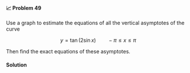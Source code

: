 <div class="alert alert-warning" role="alert">
<h4 class="alert-heading">📈 Problem 49</h4>

Use a graph to estimate the equations of all the vertical asymptotes of the curve

$$ y = \tan(2 \sin x) \qquad - \pi \le x \le \pi $$

Then find the exact equations of these asymptotes.

</div>

<div class="alert alert-success" role="alert">
<h4 class="alert-heading">Solution</h4>


</div>
